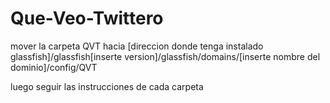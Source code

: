 # Que-Veo-Twittero
mover la carpeta QVT hacia [direccion donde tenga instalado glassfish]/glassfish[inserte version]/glassfish/domains/[inserte nombre del dominio]/config/QVT

luego seguir las instrucciones de cada carpeta
